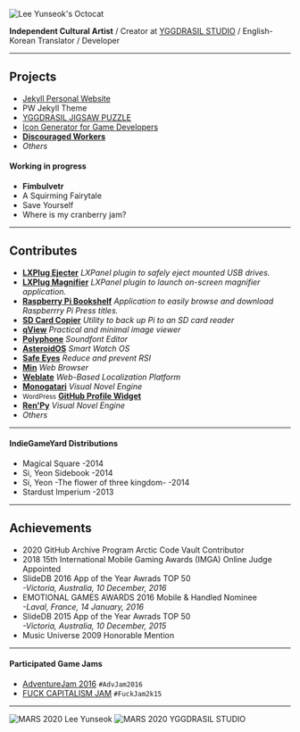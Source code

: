 ![Lee Yunseok's Octocat](https://Lee-Yunseok.github.io/assets/img/lee-yunseok_octocat.webp)

**Independent Cultural Artist** / Creator at [YGGDRASIL STUDIO](https://YGGDRASIL-STUDIO.github.io) / English-Korean Translator / Developer

***

## Projects

- [Jekyll Personal Website](https://github.com/lee-yunseok/jekyll-personal-website)
- PW Jekyll Theme
- [YGGDRASIL JIGSAW PUZZLE](https://YGGDRASIL-STUDIO.github.io/YGGDRASIL-JIGSAW-PUZZLE/)
- [Icon Generator for Game Developers](https://github.com/lee-yunseok/Icon-Generator-for-Game-Developers)
- **[Discouraged Workers](https://YGGDRASIL-STUDIO.github.io/Discouraged-Workers/)**
- _Others_

#### Working in progress

- **Fimbulvetr**
- A Squirming Fairytale
- Save Yourself
- Where is my cranberry jam?

***

## Contributes

- **[LXPlug Ejecter](https://github.com/raspberrypi-ui/lxplug-ejecter)** _LXPanel plugin to safely eject mounted USB drives._
- **[LXPlug Magnifier](https://github.com/raspberrypi-ui/lxplug-magnifier)** _LXPanel plugin to launch on-screen magnifier application._
- **[Raspberry Pi Bookshelf](https://github.com/raspberrypi-ui/bookshelf)** _Application to easily browse and download Raspberrry Pi Press titles._
- **[SD Card Copier](https://github.com/raspberrypi-ui/piclone)** _Utility to back up Pi to an SD card reader_
- **[qView](https://interversehq.com/qview/)** _Practical and minimal image viewer_
- **[Polyphone](https://www.polyphone-soundfonts.com/)** _Soundfont Editor_
- **[AsteroidOS](https://asteroidos.org/)** _Smart Watch OS_
- **[Safe Eyes](http://slgobinath.github.io/SafeEyes/)** _Reduce and prevent RSI_
- **[Min](https://minbrowser.github.io/min/)** _Web Browser_
- **[Weblate](https://weblate.org/)** _Web-Based Localization Platform_
- **[Monogatari](https://monogatari.io/)** _Visual Novel Engine_
- <small>WordPress</small> **[GitHub Profile Widget](https://github.com/refactors/github-profile-widget)**
- **[Ren'Py](https://renpy.org)** _Visual Novel Engine_
- _Others_

***

#### IndieGameYard Distributions

- Magical Square -2014
- Si, Yeon Sidebook -2014
- Si, Yeon -The flower of three kingdom- -2014
- Stardust Imperium -2013

***

## Achievements

- 2020 GitHub Archive Program Arctic Code Vault Contributor
- 2018 15th International Mobile Gaming Awards (IMGA) Online Judge Appointed
- SlideDB 2016 App of the Year Awrads TOP 50<br />_-Victoria, Australia, 10 December, 2016_
- EMOTIONAL GAMES AWARDS 2016 Mobile & Handled Nominee<br />_-Laval, France, 14 January, 2016_
- SlideDB 2015 App of the Year Awrads TOP 50<br />_-Victoria, Australia, 10 December, 2015_
- Music Universe 2009 Honorable Mention

***

#### Participated Game Jams

- [AdventureJam 2016](http://jams.gamejolt.io/adventurejam2016) `#AdvJam2016`
- [FUCK CAPITALISM JAM](https://itch.io/jam/fuck-capitalism-jam) `#FuckJam2k15`

***
![MARS 2020 Lee Yunseok](https://Lee-Yunseok.github.io/assets/img/mars2020_lee-yunseok.webp)
![MARS 2020 YGGDRASIL STUDIO](https://Lee-Yunseok.github.io/assets/img/mars2020_yggdrasilstudio.webp)
